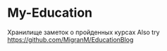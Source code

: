 # My-Education
Хранилище заметок о пройденных курсах
Also try https://github.com/MigranM/EducationBlog

